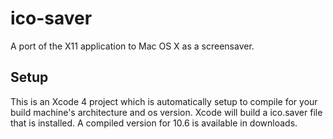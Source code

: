 ico-saver
=============

A port of the X11 application to Mac OS X as a screensaver.

Setup
-------

This is an Xcode 4 project which is automatically setup to compile for your build machine's architecture and os version.
Xcode will build a ico.saver file that is installed. A compiled version for 10.6 is available in downloads.